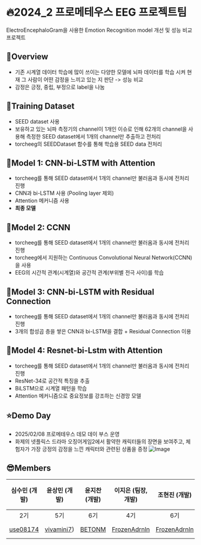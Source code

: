 # 🔥2024_2 프로메테우스 EEG 프로젝트팀 

ElectroEncephaloGram을 사용한 Emotion Recognition model 개선 및 성능 비교 프로젝트

## 🤔Overview
* 기존 시계열 데이터 학습에 많이 쓰이는 다양한 모델에 뇌파 데이터를 학습 시켜 현재 그 사람이 어떤 감정을 느끼고 있는 지 판단 -> 성능 비교
* 감정은 긍정, 중립, 부정으로 label을 나눔

## 📑Training Dataset
* SEED dataset 사용
* 보유하고 있는 뇌파 측정기의 channel이 1개인 이슈로 인해 62개의 channel을 사용해 측정한 SEED dataset에서 1개의 channel만 추출하고 전처리
* torcheeg의 SEEDDataset 함수를 통해 학습용 SEED data 전처리

## 🧠Model 1: CNN-bi-LSTM with Attention
* torcheeg를 통해 SEED dataset에서 1개의 channel만 불러옴과 동시에 전처리 진행
* CNN과 bi-LSTM 사용 (Pooling layer 제외)
* Attention 메커니즘 사용
* **최종 모델**

## 🧠Model 2: CCNN
* torcheeg를 통해 SEED dataset에서 1개의 channel만 불러옴과 동시에 전처리 진행
* torcheeg에서 지원하는 Continuous Convolutional Neural Network(CCNN)을 사용
* EEG의 시간적 관계(시계열)와 공간적 관계(부위별 전극 사이)를 학습
  
## 🧠Model 3: CNN-bi-LSTM with Residual Connection
* torcheeg를 통해 SEED dataset에서 1개의 channel만 불러옴과 동시에 전처리 진행
* 3개의 합성곱 층을 쌓은 CNN과 bi-LSTM을 결합 + Residual Connection 이용

## 🧠Model 4: Resnet-bi-Lstm with Attention
* torcheeg를 통해 SEED dataset에서 1개의 channel만 불러옴과 동시에 전처리 진행
* ResNet-34로 공간적 특징을 추출 
* BiLSTM으로 시계열 패턴을 학습 
* Attention 메커니즘으로 중요정보를 강조하는 신경망 모델

## ⭐Demo Day
* 2025/02/08 프로메테우스 데모 데이 부스 운영
* 화제의 넷플릭스 드라마 오징어게임2에서 활약한 캐릭터들의 장면을 보여주고, 체험자가 가장 긍정의 감정을 느낀 캐릭터와 관련된 상품을 증정
![Image](https://github.com/user-attachments/assets/4799129f-64c6-474a-be45-c97041b1e235)

## 😎Members
| 심수민 (개발)      | 윤상민 (개발)     | 윤지찬 (개발)     | 이지은 (팀장, 개발)  | 조현진 (개발) | 최윤서 (디자인) |
|:-----------------:|:----------------:|:-----------------:|:--------------------:|:------------:|:--------------------:|
| 2기      | 5기 | 6기 | 4기 | 6기 | 6기 |
| [use08174](https://github.com/use08174)        |  [vivamini7](https://github.com/vivamini7))  |  [BETONM](https://github.com/BETONM)    | [FrozenAdrnln](https://github.com/FrozenAdrnln)| [FrozenAdrnln](https://github.com/FrozenAdrnln)| [hyun-jin891](https://github.com/hyun-jin891))| [yun31](https://github.com/yun31)|
